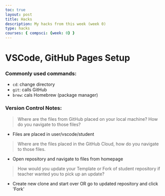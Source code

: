 ```yaml
---
toc: true
layout: post
title: Hacks
description: My hacks from this week (week 0)
type: hacks
courses: { compsci: {week: 0} }
---
```


# VSCode, GitHub Pages Setup
### Commonly used commands:
- `cd`: change directory
- `git`: calls GitHub
- `brew`: cals Homebrew (package manager)

### Version Control Notes:
>  Where are the files from GitHub placed on your local machine? How do you navigate to those files?
- Files are placed in user/vscode/student
> Where are the files placed in the GitHub Cloud, how do you navigate to those files.
- Open repository and navigate to files from homepage
> How would you update your Template or Fork of student repository if teacher wanted you to pick up an update?
- Create new clone and start over OR go to updated repository and click 'Fork'